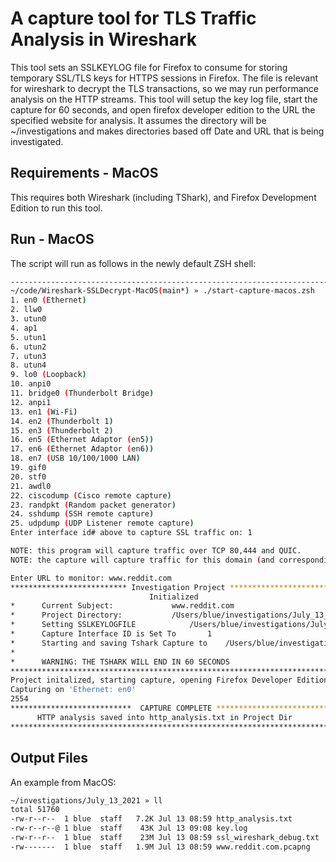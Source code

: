 # A capture tool for TLS Traffic Analysis in Wireshark
This tool sets an SSLKEYLOG file for Firefox to consume for storing temporary SSL/TLS keys for HTTPS sessions in Firefox.
The file is relevant for wireshark to decrypt the TLS transactions, so we may run performance analysis on the HTTP streams.
This tool will setup the key log file, start the capture for 60 seconds, and open firefox developer edition to the URL the specified website for analysis. It assumes the directory will be ~/investigations and makes directories based off Date and URL that is being investigated.

## Requirements - MacOS
This requires both Wireshark (including TShark), and Firefox Development Edition to run this tool. 

## Run - MacOS
The script will run as follows in the newly default ZSH shell:
```bash
----------------------------------------------------------------------------------------------------------------------------------
~/code/Wireshark-SSLDecrypt-MacOS(main*) » ./start-capture-macos.zsh                                                 blue@mjolnir
1. en0 (Ethernet)
2. llw0
3. utun0
4. ap1
5. utun1
6. utun2
7. utun3
8. utun4
9. lo0 (Loopback)
10. anpi0
11. bridge0 (Thunderbolt Bridge)
12. anpi1
13. en1 (Wi-Fi)
14. en2 (Thunderbolt 1)
15. en3 (Thunderbolt 2)
16. en5 (Ethernet Adaptor (en5))
17. en6 (Ethernet Adaptor (en6))
18. en7 (USB 10/100/1000 LAN)
19. gif0
20. stf0
21. awdl0
22. ciscodump (Cisco remote capture)
23. randpkt (Random packet generator)
24. sshdump (SSH remote capture)
25. udpdump (UDP Listener remote capture)
Enter interface id# above to capture SSL traffic on: 1

NOTE: this program will capture traffic over TCP 80,444 and QUIC.
NOTE: the capture will capture traffic for this domain (and corresponding IP) ONLY.

Enter URL to monitor: www.reddit.com
************************** Investigation Project **************************
                               Initialized
*      Current Subject:				www.reddit.com
*      Project Directory:			/Users/blue/investigations/July_13_2021/www.reddit.com
*      Setting SSLKEYLOGFILE			/Users/blue/investigations/July_13_2021/www.reddit.com/key.log
*      Capture Interface ID is Set To		1
*      Starting and saving Tshark Capture to	/Users/blue/investigations/July_13_2021/www.reddit.com/www.reddit.com.pcapng
*
*      WARNING: THE TSHARK WILL END IN 60 SECONDS
***************************************************************************
Project initalized, starting capture, opening Firefox Developer Edition..
Capturing on 'Ethernet: en0'
2554
***************************  CAPTURE COMPLETE *****************************
      HTTP analysis saved into http_analysis.txt in Project Dir
***************************************************************************
```

## Output Files
An example from MacOS:
```bash
~/investigations/July_13_2021 » ll                                                                                                                                                                                           blue@mjolnir
total 51760
-rw-r--r--  1 blue  staff   7.2K Jul 13 08:59 http_analysis.txt
-rw-r--r--@ 1 blue  staff    43K Jul 13 09:08 key.log
-rw-r--r--  1 blue  staff    23M Jul 13 08:59 ssl_wireshark_debug.txt
-rw-------  1 blue  staff   1.9M Jul 13 08:59 www.reddit.com.pcapng
```
